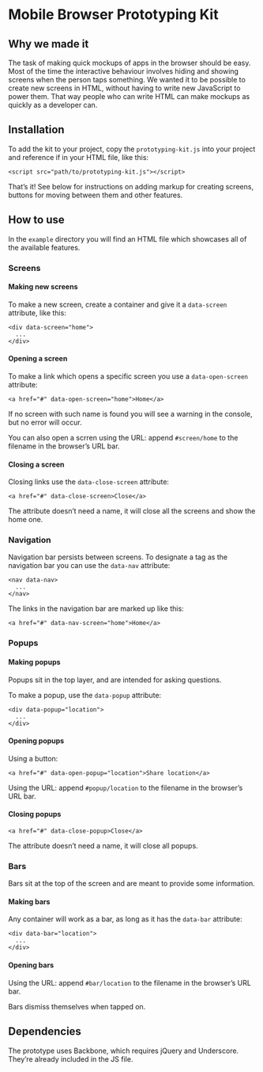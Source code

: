 # Mobile Browser Prototyping Kit

## Why we made it

The task of making quick mockups of apps in the browser should be easy. Most of the time the interactive behaviour involves hiding and showing screens when the person taps something. We wanted it to be possible to create new screens in HTML, without having to write new JavaScript to power them. That way people who can write HTML can make mockups as quickly as a developer can.

## Installation

To add the kit to your project, copy the `prototyping-kit.js` into your project and reference if in your HTML file, like this:

```
<script src="path/to/prototyping-kit.js"></script>
```

That’s it! See below for instructions on adding markup for creating screens, buttons for moving between them and other features.

## How to use

In the `example` directory you will find an HTML file which showcases all of the available features.

### Screens

#### Making new screens

To make a new screen, create a container and give it a `data-screen` attribute, like this:

```
<div data-screen="home">
  ...
</div>
```

#### Opening a screen

To make a link which opens a specific screen you use a `data-open-screen` attribute:

```
<a href="#" data-open-screen="home">Home</a>
```

If no screen with such name is found you will see a warning in the console, but no error will occur.

You can also open a scrren using the URL: append `#screen/home` to the filename in the browser’s URL bar.

#### Closing a screen

Closing links use the `data-close-screen` attribute:

```
<a href="#" data-close-screen>Close</a>
```

The attribute doesn’t need a name, it will close all the screens and show the home one.

### Navigation

Navigation bar persists between screens. To designate a tag as the navigation bar you can use the `data-nav` attribute:

```
<nav data-nav>
  ...
</nav>
```

The links in the navigation bar are marked up like this:

```
<a href="#" data-nav-screen="home">Home</a>
```

### Popups

#### Making popups

Popups sit in the top layer, and are intended for asking questions.

To make a popup, use the `data-popup` attribute:

```
<div data-popup="location">
  ...
</div>
```

#### Opening popups

Using a button:

```
<a href="#" data-open-popup="location">Share location</a>
```

Using the URL: append `#popup/location` to the filename in the browser’s URL bar.

#### Closing popups

```
<a href="#" data-close-popup>Close</a>
```

The attribute doesn’t need a name, it will close all popups.

### Bars

Bars sit at the top of the screen and are meant to provide some information.

#### Making bars

Any container will work as a bar, as long as it has the `data-bar` attribute:

```
<div data-bar="location">
  ...
</div>
```

#### Opening bars

Using the URL: append `#bar/location` to the filename in the browser’s URL bar.

Bars dismiss themselves when tapped on.

## Dependencies

The prototype uses Backbone, which requires jQuery and Underscore. They’re already included in the JS file.
